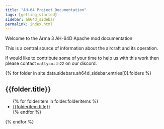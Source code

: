 ```yaml
---
title: "AH-64 Project Documentation"
tags: [getting_started]
sidebar: ah64d_sidebar
permalink: index.html
---
```


Welcome to the Arma 3 AH-64D Apache mod documentation

This is a central source of information about the aircraft and its operation.

If would like to contribute some of your time to help us with this work then please contact `mattysmith22` on our discord.

{% for folder in site.data.sidebars.ah64d_sidebar.entries[0].folders %}
  <h2>{{folder.title}}</h2>

  <ul>
  {% for folderitem in folder.folderitems %}
    <li><a href="{{folderitem.url}}">{{folderitem.title}}</a></li>
  {% endfor %}
  </ul>
{% endfor %}